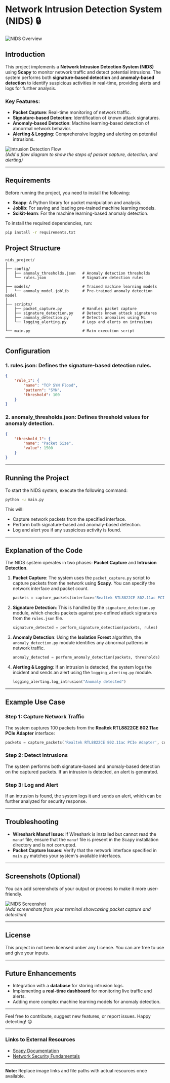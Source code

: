 
# Network Intrusion Detection System (NIDS) 🔒

![NIDS Overview]([https://media.geeksforgeeks.org/wp-content/uploads/20220630185949/NIDS.png])  


## Introduction
This project implements a **Network Intrusion Detection System (NIDS)** using **Scapy** to monitor network traffic and detect potential intrusions. The system performs both **signature-based detection** and **anomaly-based detection** to identify suspicious activities in real-time, providing alerts and logs for further analysis.

### Key Features:
- **Packet Capture**: Real-time monitoring of network traffic.
- **Signature-based Detection**: Identification of known attack signatures.
- **Anomaly-based Detection**: Machine learning-based detection of abnormal network behavior.
- **Alerting & Logging**: Comprehensive logging and alerting on potential intrusions.

![Intrusion Detection Flow](https://yourimageurl.com/intrusion_flow.png)  
*(Add a flow diagram to show the steps of packet capture, detection, and alerting)*

---

## Requirements

Before running the project, you need to install the following:

- **Scapy**: A Python library for packet manipulation and analysis.
- **Joblib**: For saving and loading pre-trained machine learning models.
- **Scikit-learn**: For the machine learning-based anomaly detection.

To install the required dependencies, run:
```bash
pip install -r requirements.txt
```

## Project Structure

```
nids_project/
│
├── config/
│   ├── anomaly_thresholds.json   # Anomaly detection thresholds
│   └── rules.json                # Signature detection rules
│
├── models/                       # Trained machine learning models
│   └── anomaly_model.joblib      # Pre-trained anomaly detection model
│
├── scripts/
│   ├── packet_capture.py         # Handles packet capture
│   ├── signature_detection.py    # Detects known attack signatures
│   ├── anomaly_detection.py      # Detects anomalies using ML
│   └── logging_alerting.py       # Logs and alerts on intrusions
│
└── main.py                       # Main execution script
```

---

## Configuration

### 1. **rules.json**: Defines the signature-based detection rules.
```json
{
    "rule_1": {
        "name": "TCP SYN Flood",
        "pattern": "SYN",
        "threshold": 100
    }
}
```

### 2. **anomaly_thresholds.json**: Defines threshold values for anomaly detection.
```json
{
    "threshold_1": {
        "name": "Packet Size",
        "value": 1500
    }
}
```

---

## Running the Project

To start the NIDS system, execute the following command:
```bash
python -u main.py
```

This will:
- Capture network packets from the specified interface.
- Perform both signature-based and anomaly-based detection.
- Log and alert you if any suspicious activity is found.

---

## Explanation of the Code

The NIDS system operates in two phases: **Packet Capture** and **Intrusion Detection**.

1. **Packet Capture**: The system uses the `packet_capture.py` script to capture packets from the network using **Scapy**. You can specify the network interface and packet count.
   ```python
   packets = capture_packets(interface='Realtek RTL8822CE 802.11ac PCIe Adapter', count=100)
   ```

2. **Signature Detection**: This is handled by the `signature_detection.py` module, which checks packets against pre-defined attack signatures from the `rules.json` file.
   ```python
   signature_detected = perform_signature_detection(packets, rules)
   ```

3. **Anomaly Detection**: Using the **Isolation Forest** algorithm, the `anomaly_detection.py` module identifies any abnormal patterns in network traffic.
   ```python
   anomaly_detected = perform_anomaly_detection(packets, thresholds)
   ```

4. **Alerting & Logging**: If an intrusion is detected, the system logs the incident and sends an alert using the `logging_alerting.py` module.
   ```python
   logging_alerting.log_intrusion("Anomaly detected")
   ```

---

## Example Use Case

### Step 1: Capture Network Traffic
The system captures 100 packets from the **Realtek RTL8822CE 802.11ac PCIe Adapter** interface:
```python
packets = capture_packets('Realtek RTL8822CE 802.11ac PCIe Adapter', count=100)
```

### Step 2: Detect Intrusions
The system performs both signature-based and anomaly-based detection on the captured packets. If an intrusion is detected, an alert is generated.

### Step 3: Log and Alert
If an intrusion is found, the system logs it and sends an alert, which can be further analyzed for security response.

---

## Troubleshooting

- **Wireshark Manuf Issue**: If Wireshark is installed but cannot read the `manuf` file, ensure that the `manuf` file is present in the Scapy installation directory and is not corrupted.
- **Packet Capture Issues**: Verify that the network interface specified in `main.py` matches your system's available interfaces.

---

## Screenshots (Optional)

You can add screenshots of your output or process to make it more user-friendly.

![NIDS Screenshot](https://yourimageurl.com/nids_screenshot.png)  
*(Add screenshots from your terminal showcasing packet capture and detection)*

---

## License
This project in not been licensed unber any License. You can are free to use and give your inputs.

---

## Future Enhancements

- Integration with a **database** for storing intrusion logs.
- Implementing a **real-time dashboard** for monitoring live traffic and alerts.
- Adding more complex machine learning models for anomaly detection.
  
---

Feel free to contribute, suggest new features, or report issues. Happy detecting! 😊

---

### Links to External Resources
- [Scapy Documentation](https://scapy.readthedocs.io/)
- [Network Security Fundamentals](https://en.wikipedia.org/wiki/Network_security)

---

**Note:** Replace image links and file paths with actual resources once available.
